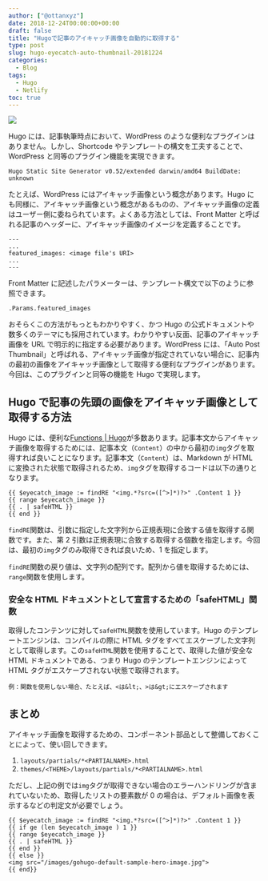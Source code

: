 ```yaml
---
author: ["@ottanxyz"]
date: 2018-12-24T00:00:00+00:00
draft: false
title: "Hugoで記事のアイキャッチ画像を自動的に取得する"
type: post
slug: hugo-eyecatch-auto-thumbnail-20181224
categories:
  - Blog
tags:
  - Hugo
  - Netlify
toc: true
---
```


![](/uploads/2018/12/181224-2f55736572732f6.jpg)

Hugo には、記事執筆時点において、WordPress のような便利なプラグインはありません。しかし、Shortcode やテンプレートの構文を工夫することで、WordPress と同等のプラグイン機能を実現できます。

```
Hugo Static Site Generator v0.52/extended darwin/amd64 BuildDate: unknown
```

たとえば、WordPress にはアイキャッチ画像という概念があります。Hugo にも同様に、アイキャッチ画像という概念があるものの、アイキャッチ画像の定義はユーザー側に委ねられています。よくある方法としては、Front Matter と呼ばれる記事のヘッダーに、アイキャッチ画像のイメージを定義することです。

```
---
...
featured_images: <image file's URI>
...
---
```

Front Matter に記述したパラメーターは、テンプレート構文で以下のように参照できます。

```
.Params.featured_images
```

おそらくこの方法がもっともわかりやすく、かつ Hugo の公式ドキュメントや数多くのテーマにも採用されています。わかりやすい反面、記事のアイキャッチ画像を URL で明示的に指定する必要があります。WordPress には、「Auto Post Thumbnail」と呼ばれる、アイキャッチ画像が指定されていない場合に、記事内の最初の画像をアイキャッチ画像として取得する便利なプラグインがあります。今回は、このプラグインと同等の機能を Hugo で実現します。

## Hugo で記事の先頭の画像をアイキャッチ画像として取得する方法

Hugo には、便利な[Functions | Hugo](https://gohugo.io/categories/functions)が多数あります。記事本文からアイキャッチ画像を取得するためには、記事本文（`Content`）の中から最初の`img`タグを取得すれば良いことになります。記事本文（`Content`）は、Markdown が HTML に変換された状態で取得されるため、`img`タグを取得するコードは以下の通りとなります。

```
{{ $eyecatch_image := findRE "<img.*?src=([^>]*)?>" .Content 1 }}
{{ range $eyecatch_image }}
{{ . | safeHTML }}
{{ end }}
```

`findRE`関数は、引数に指定した文字列から正規表現に合致する値を取得する関数です。また、第 2 引数は正規表現に合致する取得する個数を指定します。今回は、最初の`img`タグのみ取得できれば良いため、1 を指定します。

`findRE`関数の戻り値は、文字列の配列です。配列から値を取得するためには、`range`関数を使用します。

### 安全な HTML ドキュメントとして宣言するための「safeHTML」関数

取得したコンテンツに対して`safeHTML`関数を使用しています。Hugo のテンプレートエンジンは、コンパイルの際に HTML タグをすべてエスケープした文字列として取得します。この`safeHTML`関数を使用することで、取得した値が安全な HTML ドキュメントである、つまり Hugo のテンプレートエンジンによって HTML タグがエスケープされない状態で取得されます。

    例：関数を使用しない場合、たとえば、<は&lt;、>は&gt;にエスケープされます

## まとめ

アイキャッチ画像を取得するための、コンポーネント部品として整備しておくことによって、使い回しできます。

1. `layouts/partials/*<PARTIALNAME>.html`
2. `themes/<THEME>/layouts/partials/*<PARTIALNAME>.html`

ただし、上記の例では`img`タグが取得できない場合のエラーハンドリングが含まれていないため、取得したリストの要素数が 0 の場合は、デフォルト画像を表示するなどの判定文が必要でしょう。

```
{{ $eyecatch_image := findRE "<img.*?src=([^>]*)?>" .Content 1 }}
{{ if ge (len $eyecatch_image ) 1 }}
{{ range $eyecatch_image }}
{{ . | safeHTML }}
{{ end }}
{{ else }}
<img src="/images/gohugo-default-sample-hero-image.jpg">
{{ end}}
```
